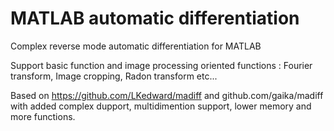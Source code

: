 # MATLAB automatic differentiation

Complex reverse mode automatic differentiation for MATLAB

Support basic function and image processing oriented functions : Fourier transform, Image cropping, Radon transform etc...

Based on https://github.com/LKedward/madiff and github.com/gaika/madiff with added complex dupport, multidimention support, lower memory and more functions.
